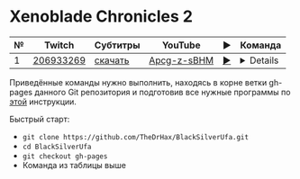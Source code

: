 # Xenoblade Chronicles 2

| № | Twitch | Субтитры | YouTube | ▶ | Команда |
| --- | --- | --- | --- | --- | --- |
| 1 | [206933269](https://www.twitch.tv/videos/206933269) | [скачать](../chats/v206933269.ass) | [Apcg-z-sBHM](https://www.youtube.com/watch?v=Apcg-z-sBHM) | [▶](../src/player.html?v=Apcg-z-sBHM&s=206933269) | <details>`mpv --sub-file chats/v206933269.ass ytdl://Apcg-z-sBHM`</details> |

Приведённые команды нужно выполнить, находясь в корне ветки gh-pages данного Git репозитория и подготовив все нужные программы по [этой](../tutorials/watch-online.md) инструкции.

Быстрый старт:
* `git clone https://github.com/TheDrHax/BlackSilverUfa.git`
* `cd BlackSilverUfa`
* `git checkout gh-pages`
* Команда из таблицы выше

